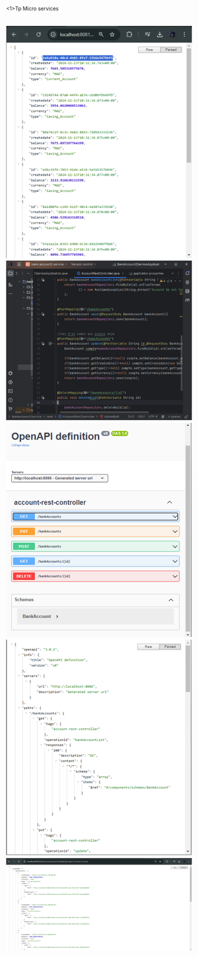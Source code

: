 <1>Tp Micro services <h1>

<img src="images/img1.png">

<img src="images/img2.png">
<img src="images/img3.png">
<img src="images/img4.png">
<img src="images/img5.png">
